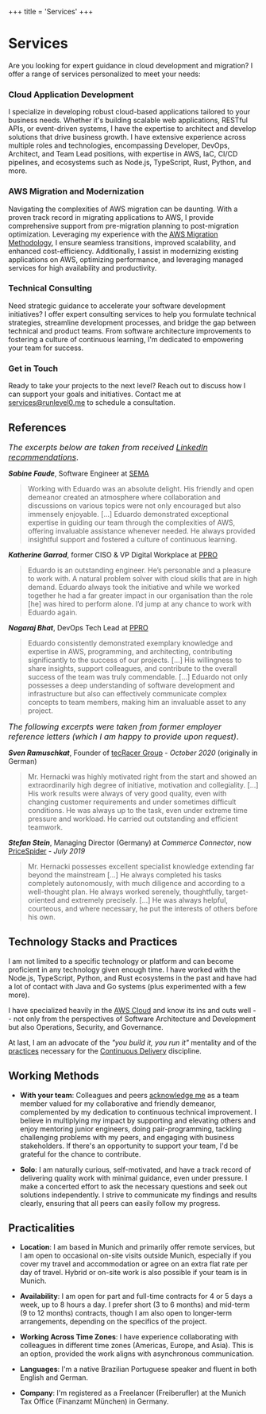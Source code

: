 +++
title = 'Services'
+++

# Services

Are you looking for expert guidance in cloud development and migration? I offer a range of services personalized to meet your needs:

### Cloud Application Development

I specialize in developing robust cloud-based applications tailored to your business needs. Whether it's building scalable web applications, RESTful APIs, or event-driven systems, I have the expertise to architect and develop solutions that drive business growth. I have extensive experience across multiple roles and technologies, encompassing Developer, DevOps, Architect, and Team Lead positions, with expertise in AWS, IaC, CI/CD pipelines, and ecosystems such as Node.js, TypeScript, Rust, Python, and more.

### AWS Migration and Modernization

Navigating the complexities of AWS migration can be daunting. With a proven track record in migrating applications to AWS, I provide comprehensive support from pre-migration planning to post-migration optimization. Leveraging my experience with the [AWS Migration Methodology](https://aws.amazon.com/cloud-migration/how-to-migrate/), I ensure seamless transitions, improved scalability, and enhanced cost-efficiency. Additionally, I assist in modernizing existing applications on AWS, optimizing performance, and leveraging managed services for high availability and productivity.

### Technical Consulting

Need strategic guidance to accelerate your software development initiatives? I offer expert consulting services to help you formulate technical strategies, streamline development processes, and bridge the gap between technical and product teams. From software architecture improvements to fostering a culture of continuous learning, I'm dedicated to empowering your team for success.

### Get in Touch

Ready to take your projects to the next level? Reach out to discuss how I can support your goals and initiatives. Contact me at <a href="mailto:&&#115;&#101;&#114;&#118;&#105;&#99;&#101;&#115;&#64;&#114;&#117;&#110;&#108;&#101;&#118;&#101;&#108;&#48;&#046;&#109;&#101;?subject=Consultation%20Request%20from%20Website">&#115;&#101;&#114;&#118;&#105;&#99;&#101;&#115;&#64;&#114;&#117;&#110;&#108;&#101;&#118;&#101;&#108;&#48;&#046;&#109;&#101;</a> to schedule a consultation.

## References

<font size="3">_The excerpts below are taken from received [LinkedIn recommendations](https://www.linkedin.com/in/eduardohki/)_.</font>

_**Sabine Faude**_, Software Engineer at [SEMA](https://www.sema-soft.de/)

> Working with Eduardo was an absolute delight. His friendly and open demeanor created an atmosphere where collaboration and discussions on various topics were not only encouraged but also immensely enjoyable.
[...] Eduardo demonstrated exceptional expertise in guiding our team through the complexities of AWS, offering invaluable assistance whenever needed. He always provided insightful support and fostered a culture of continuous learning.

_**Katherine Garrod**_, former CISO & VP Digital Workplace at [PPRO](https://www.ppro.com)

> Eduardo is an outstanding engineer. He’s personable and a pleasure to work with. A natural problem solver with cloud skills that are in high demand. Eduardo always took the initiative and while we worked together he had a far greater impact in our organisation than the role [he] was hired to perform alone. I’d jump at any chance to work with Eduardo again.

_**Nagaraj Bhat**_, DevOps Tech Lead at [PPRO](https://www.ppro.com)

> Eduardo consistently demonstrated exemplary knowledge and expertise in AWS, programming, and architecting, contributing significantly to the success of our projects. [...] His willingness to share insights, support colleagues, and contribute to the overall success of the team was truly commendable. [...] Eduardo not only possesses a deep understanding of software development and infrastructure but also can effectively communicate complex concepts to team members, making him an invaluable asset to any project.

<font size="3">_The following excerpts were taken from former employer reference letters (which I am happy to provide upon request)_.</font>

_**Sven Ramuschkat**_, Founder of [tecRacer Group](https://www.tecracer.com/) - _October 2020_ (originally in German)

> Mr. Hernacki was highly motivated right from the start and showed an extraordinarily high degree of initiative, motivation and collegiality. [...] His work results were always of very good quality, even with changing customer requirements and under sometimes difficult conditions. He was always up to the task, even under extreme time pressure and workload. He carried out outstanding and efficient teamwork.

_**Stefan Stein**_, Managing Director (Germany) at _Commerce Connector_, now [PriceSpider](https://www.pricespider.com/commerceconnector/) - _July 2019_
> Mr. Hernacki possesses excellent specialist knowledge extending far beyond the mainstream [...] He always completed his tasks completely autonomously, with much diligence and according to a well-thought plan. He always worked serenely, thoughtfully, target-oriented and extremely precisely. [...] He was always helpful, courteous, and where necessary, he put the interests of others before his own.

## Technology Stacks and Practices

I am not limited to a specific technology or platform and can become proficient in any technology given enough time. I have worked with the Node.js, TypeScript, Python, and Rust ecosystems in the past and have had a lot of contact with Java and Go systems (plus experimented with a few more).

I have specialized heavily in the [AWS Cloud](https://aws.amazon.com/) and know its ins and outs well -- not only from the perspectives of Software Architecture and Development but also Operations, Security, and Governance.

At last, I am an advocate of the _"you build it, you run it"_ mentality and of the [practices](https://minimumcd.org/) necessary for the [Continuous Delivery](https://martinfowler.com/bliki/ContinuousDelivery.html) discipline.

## Working Methods

* **With your team**: Colleagues and peers [acknowledge me](#references) as a team member valued for my collaborative and friendly demeanor, complemented by my dedication to continuous technical improvement. I believe in multiplying my impact by supporting and elevating others and enjoy mentoring junior engineers, doing pair-programming, tackling challenging problems with my peers, and engaging with business stakeholders. If there's an opportunity to support your team, I'd be grateful for the chance to contribute.

* **Solo**: I am naturally curious, self-motivated, and have a track record of delivering quality work with minimal guidance, even under pressure. I make a concerted effort to ask the necessary questions and seek out solutions independently. I strive to communicate my findings and results clearly, ensuring that all peers can easily follow my progress.

## Practicalities

* **Location**: I am based in Munich and primarily offer remote services, but I am open to occasional on-site visits outside Munich, especially if you cover my travel and accommodation or agree on an extra flat rate per day of travel. Hybrid or on-site work is also possible if your team is in Munich.

* **Availability**: I am open for part and full-time contracts for 4 or 5 days a week, up to 8 hours a day. I prefer short (3 to 6 months) and mid-term (9 to 12 months) contracts, though I am also open to longer-term arrangements, depending on the specifics of the project.

* **Working Across Time Zones**: I have experience collaborating with colleagues in different time zones (Americas, Europe, and Asia). This is an option, provided the work aligns with asynchronous communication.

* **Languages**: I'm a native Brazilian Portuguese speaker and fluent in both English and German.

* **Company**: I'm registered as a Freelancer (Freiberufler) at the Munich Tax Office (Finanzamt München) in Germany.

